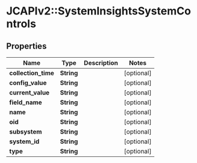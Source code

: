 # JCAPIv2::SystemInsightsSystemControls

## Properties
Name | Type | Description | Notes
------------ | ------------- | ------------- | -------------
**collection_time** | **String** |  | [optional] 
**config_value** | **String** |  | [optional] 
**current_value** | **String** |  | [optional] 
**field_name** | **String** |  | [optional] 
**name** | **String** |  | [optional] 
**oid** | **String** |  | [optional] 
**subsystem** | **String** |  | [optional] 
**system_id** | **String** |  | [optional] 
**type** | **String** |  | [optional] 

